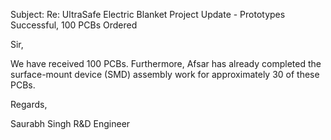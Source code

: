 Subject: Re: UltraSafe Electric Blanket Project Update - Prototypes Successful, 100 PCBs Ordered

Sir,

We have received 100 PCBs. Furthermore, Afsar has already completed the surface-mount device (SMD) assembly work for approximately 30 of these PCBs.

Regards,

Saurabh Singh
R&D Engineer